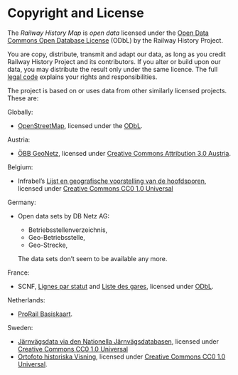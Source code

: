 # Copyright and License

The _Railway History Map_ is _open data_ licensed under the
[Open Data Commons Open Database License][ODbL] (ODbL) by the Railway
History Project.

You are copy, distribute, transmit and adapt our data, as long as you credit
Railway History Project and its contributors. If you alter or build upon our
data, you may distribute the result only under the same licence. The full
[legal code] explains your rights and responsibilities. 

The project is based on or uses data from other similarly licensed projects.
These are:

Globally:

* [OpenStreetMap](https://www.openstreetmap.org/), licensed under the
  [ODbL].

Austria:

* [ÖBB GeoNetz](https://data.oebb.at/de/datensaetze~geo-netz~), licensed
  under [Creative Commons Attribution 3.0 Austria][cc-by-3.0-at].


Belgium:

* Infrabel’s [Lijst en geografische voorstelling van de
  hoofdsporen](https://opendata.infrabel.be/explore/dataset/geosporen/),
  licensed under [Creative Commons CC0 1.0 Universal][cc0]


Germany:

* Open data sets by DB Netz AG:

  * Betriebsstellenverzeichnis,
  * Geo-Betriebsstelle,
  * Geo-Strecke,

  The data sets don’t seem to be available any more.


France:

* SCNF, [Lignes par
  statut](https://ressources.data.sncf.com/explore/dataset/lignes-par-statut/information/)
  and [Liste des gares](https://ressources.data.sncf.com/explore/dataset/liste-des-gares/information/),
  licensed under [ODbL].


Netherlands:

* [ProRail
  Basiskaart](https://prorailnl.hub.arcgis.com/maps/prorailnl::prorail-basiskaart/about).


Sweden:

* [Järnvägsdata via den Nationella Järnvägsdatabasen](https://bransch.trafikverket.se/tjanster/data-kartor-och-geodatatjanster/las-om-vara-data/jarnvagsdata/),
  licensed under [Creative Commons CC0 1.0 Universal][cc0]
* [Ortofoto historiska Visning](https://geotorget.lantmateriet.se/dokumentation/GEODOK/61/latest.html),
  licensed under [Creative Commons CC0 1.0 Universal][cc0].

[ODbL]: https://opendatacommons.org/licenses/odbl/
[legal code]: https://opendatacommons.org/licenses/odbl/1.0/
[cc-by-3.0-at]: https://creativecommons.org/licenses/by/3.0/at/deed.en
[cc0]: https://creativecommons.org/publicdomain/zero/1.0/deed

